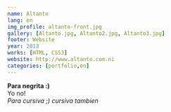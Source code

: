 ```yaml
---
name: Altanto
lang: en
img_profile: altanto-front.jpg
gallery: [Altanto.jpg, Altanto2.jpg, Altanto3.jpg]
footer: Website
year: 2013
works: [HTML, CSS3]
website: http://www.altanto.com.ni
categories: [portfolio,en]
---
```

<strong>Para negrita :)</strong><br />Yo no!<br />
<em>Para cursiva ;)</em><i> cursiva tambien</i>
